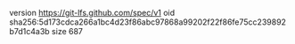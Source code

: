version https://git-lfs.github.com/spec/v1
oid sha256:5d173cdca266a1bc4d23f86abc97868a99202f22f86fe75cc239892b7d1c4a3b
size 687
